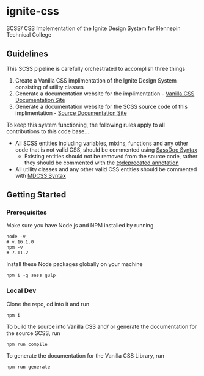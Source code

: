 # ignite-css

SCSS/ CSS Implementation of the Ignite Design System for Hennepin Technical College

## Guidelines

This SCSS pipeline is carefully orchestrated to accomplish three things

1. Create a Vanilla CSS implimentation of the Ignite Design System consisting of utility classes
2. Generate a documentation website for the implimentation - [Vanilla CSS Documentation Site](https://ignite-lib-docs.netlify.app/)
3. Generate a documentation website for the SCSS source code of this implimentation - [Source Documentation Site](https://ignite-src-docs.netlify.app/)

To keep this system functioning, the following rules apply to all contributions to this code base...

- All SCSS entities including variables, mixins, functions and any other code that is not valid CSS, should be commented using [SassDoc Syntax](http://sassdoc.com/)
  - Existing entities should not be removed from the source code, rather they should be commented with the [@deprecated annotation](http://sassdoc.com/annotations/#deprecated)
- All utility classes and any other valid CSS entities should be commented with [MDCSS Syntax](https://github.com/csstools/mdcss#readme)

## Getting Started

### Prerequisites

Make sure you have Node.js and NPM installed by running

```shell
node -v
# v.16.1.0
npm -v
# 7.11.2
```

Install these Node packages globally on your machine

```shell
npm i -g sass gulp 
```

### Local Dev

Clone the repo, cd into it and run

```shell
npm i
```

To build the source into Vanilla CSS and/ or generate the documentation for the source SCSS, run

```shell
npm run compile
```

To generate the documentation for the Vanilla CSS Library, run

```shell
npm run generate
```

